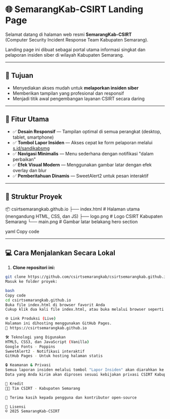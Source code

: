 # 🌐 SemarangKab-CSIRT Landing Page

Selamat datang di halaman web resmi **SemarangKab-CSIRT**  
(Computer Security Incident Response Team Kabupaten Semarang).

Landing page ini dibuat sebagai portal utama informasi singkat dan pelaporan insiden siber di wilayah Kabupaten Semarang.

---

## 🎯 Tujuan

- Menyediakan akses mudah untuk **melaporkan insiden siber**
- Memberikan tampilan yang profesional dan responsif
- Menjadi titik awal pengembangan layanan CSIRT secara daring

---

## 🚀 Fitur Utama

- ✅ **Desain Responsif** — Tampilan optimal di semua perangkat (desktop, tablet, smartphone)
- ✅ **Tombol Lapor Insiden** — Akses cepat ke form pelaporan melalui [s.id/sandikabsmg](https://s.id/sandikabsmg)
- ✅ **Navigasi Minimalis** — Menu sederhana dengan notifikasi "dalam perbaikan"
- ✅ **Efek Visual Modern** — Menggunakan gambar latar dengan efek overlay dan blur
- ✅ **Pemberitahuan Dinamis** — SweetAlert2 untuk pesan interaktif

---

## 📁 Struktur Proyek

📦 csirtsemarangkab.github.io
├── index.html # Halaman utama (mengandung HTML, CSS, dan JS)
├── logo.png # Logo CSIRT Kabupaten Semarang
└── main.png # Gambar latar belakang hero section

yaml
Copy code

---

## 💻 Cara Menjalankan Secara Lokal

1. **Clone repositori ini:**

```bash
git clone https://github.com/csirtsemarangkab/csirtsemarangkab.github.io.git
Masuk ke folder proyek:

bash
Copy code
cd csirtsemarangkab.github.io
Buka file index.html di browser favorit Anda
Cukup klik dua kali file index.html, atau buka melalui browser seperti Chrome, Firefox, atau Edge.

🌐 Link Produksi (Live)
Halaman ini dihosting menggunakan GitHub Pages.
🔗 https://csirtsemarangkab.github.io

🛠️ Teknologi yang Digunakan
HTML5, CSS3, dan JavaScript (Vanilla)
Google Fonts - Poppins
SweetAlert2 - Notifikasi interaktif
GitHub Pages - Untuk hosting halaman statis

🔒 Keamanan & Privasi
Semua laporan insiden melalui tombol "Lapor Insiden" akan diarahkan ke formulir eksternal resmi.
Data yang Anda kirim akan diproses sesuai kebijakan privasi CSIRT Kabupaten Semarang.

👥 Kredit
👨‍💻 Tim CSIRT - Kabupaten Semarang

🎉 Terima kasih kepada pengguna dan kontributor open-source

📄 Lisensi
© 2025 SemarangKab-CSIRT
